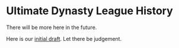 # Ultimate Dynasty League History

There will be more here in the future.

Here is our [initial draft](draft.html). Let there be judgement.

